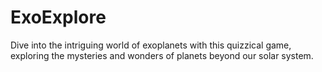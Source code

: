 # ExoExplore
Dive into the intriguing world of exoplanets with this quizzical game, exploring the mysteries and wonders of planets beyond our solar system. 
